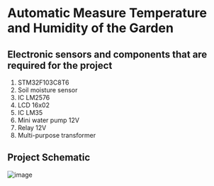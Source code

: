 # Automatic Measure Temperature and Humidity of the Garden

## Electronic sensors and components that are required for the project
1. STM32F103C8T6 
2. Soil moisture sensor
3. IC LM2576 
4. LCD 16x02 
5. IC LM35 
6. Mini water pump 12V
7. Relay 12V 
8. Multi-purpose transformer

## Project Schematic
![image](https://github.com/mihducc/Automatic-Measure-Temperature-and-Humidity-of-the-Garden/assets/126342657/986a42ad-acc2-449b-9d8e-aee8b7b6dd5f)

